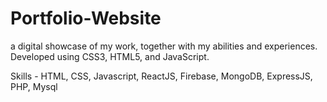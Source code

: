 # Portfolio-Website
a digital showcase of my work, together with my abilities and experiences. Developed using CSS3, HTML5, and JavaScript.

Skills - HTML, CSS, Javascript, ReactJS, Firebase, MongoDB, ExpressJS, PHP, Mysql
